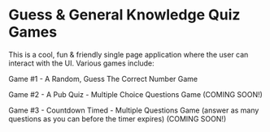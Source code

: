 # Guess & General Knowledge Quiz Games

This is a cool, fun & friendly single page application where the user can interact with the UI. Various games include:

Game #1 - A Random, Guess The Correct Number Game

Game #2 - A Pub Quiz - Multiple Choice Questions Game (COMING SOON!)

Game #3 - Countdown Timed - Multiple Questions Game (answer as many questions as you can before the timer expires) (COMING SOON!)



